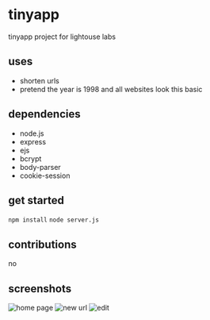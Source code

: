 # tinyapp
tinyapp project for lightouse labs

## uses
* shorten urls
* pretend the year is 1998 and all websites look this basic

## dependencies
* node.js 
* express
* ejs
* bcrypt
* body-parser
* cookie-session

## get started

`npm install`
`node server.js`

## contributions

no

## screenshots

![home page](https://github.com/ianden/tinyapp/docs/main.png)
![new url](tinyapp/docs/add.png)
![edit](tinyapp/docs/edit.png)
